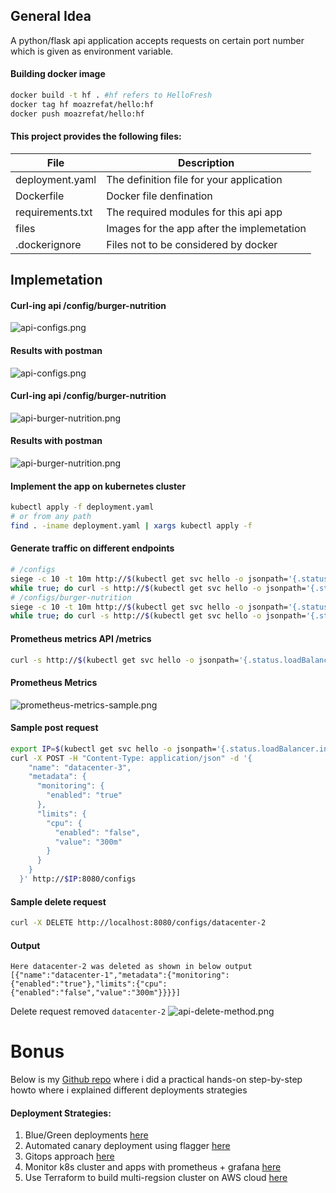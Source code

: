 ## General Idea
A python/flask api application accepts requests on certain port number which is given as environment variable.

#### Building docker image
```bash
docker build -t hf . #hf refers to HelloFresh 
docker tag hf moazrefat/hello:hf 
docker push moazrefat/hello:hf
```

#### This project provides the following files:

|File	| Description| 
|--------------------------- | -----------------------------|
|deployment.yaml |	The definition file for your application| 
|Dockerfile |	Docker file denfination|
|requirements.txt |	The required modules for this api app|
|files |	Images for the app after the implemetation |
|.dockerignore |	Files not to be considered by docker |

## Implemetation 
#### Curl-ing api /config/burger-nutrition 
![api-configs.png](files/api-configs.png)
#### Results with postman 
![api-configs.png](files/api-configs-postman.png)
#### Curl-ing api /config/burger-nutrition 
![api-burger-nutrition.png](files/api-burger-nutrition.png)
#### Results with postman 
![api-burger-nutrition.png](files/api-burger-nutrition-postman.png)


#### Implement the app on kubernetes cluster
```bash
kubectl apply -f deployment.yaml
# or from any path 
find . -iname deployment.yaml | xargs kubectl apply -f
```

#### Generate traffic on different endpoints
```bash
# /configs
siege -c 10 -t 10m http://$(kubectl get svc hello -o jsonpath='{.status.loadBalancer.ingress[0].ip}'):8080/configs
while true; do curl -s http://$(kubectl get svc hello -o jsonpath='{.status.loadBalancer.ingress[0].ip}'):8080/configs && sleep 1 ; done
# /configs/burger-nutrition
siege -c 10 -t 10m http://$(kubectl get svc hello -o jsonpath='{.status.loadBalancer.ingress[0].ip}'):8080/configs/burger-nutrition
while true; do curl -s http://$(kubectl get svc hello -o jsonpath='{.status.loadBalancer.ingress[0].ip}'):8080/configs/burger-nutrition && sleep 1 ; done
```
#### Prometheus metrics API /metrics
```bash
curl -s http://$(kubectl get svc hello -o jsonpath='{.status.loadBalancer.ingress[0].ip}'):8080/metrics
```
#### Prometheus Metrics
![prometheus-metrics-sample.png](files/prometheus-metrics-sample.png)

#### Sample post request
```bash
export IP=$(kubectl get svc hello -o jsonpath='{.status.loadBalancer.ingress[0].ip}')
curl -X POST -H "Content-Type: application/json" -d '{
    "name": "datacenter-3",
    "metadata": {
      "monitoring": {
        "enabled": "true"
      },
      "limits": {
        "cpu": {
          "enabled": "false",
          "value": "300m"
        }
      }
    }
  }' http://$IP:8080/configs
```
#### Sample delete request
```bash
curl -X DELETE http://localhost:8080/configs/datacenter-2
```
#### Output 
```text
Here datacenter-2 was deleted as shown in below output
[{"name":"datacenter-1","metadata":{"monitoring":{"enabled":"true"},"limits":{"cpu":{"enabled":"false","value":"300m"}}}}]
```
Delete request removed `datacenter-2` 
![api-delete-method.png](files/api-delete-method.png)


# Bonus
Below is my [Github repo](https://github.com/moazrefat/K8S-Bonus) where i did a practical hands-on step-by-step howto where i explained different deployments strategies 
#### Deployment Strategies:
1. Blue/Green deployments [here](https://github.com/moazrefat/K8S-Bonus/tree/master/istio)
2. Automated canary deployment using flagger [here](https://github.com/moazrefat/K8S-Bonus/tree/master/flagger)
3. Gitops approach [here](https://github.com/moazrefat/K8S-Bonus/tree/master/argocd)
4. Monitor k8s cluster and apps with prometheus + grafana [here](https://github.com/moazrefat/K8S-Bonus/tree/master/k8s-prometheus-grafana)
5. Use Terraform to build multi-regsion cluster on AWS cloud [here](https://github.com/moazrefat/K8S-Bonus/tree/master/aws-terraform-k8s)